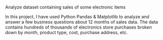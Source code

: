  Analyze dataset containing sales of some electronic items

In this project, I have used Python Pandas & Matplotlib to analyze and answer a few business questions about 12 months of sales data. The data contains hundreds of thousands of electronics store purchases broken down by month, product type, cost, purchase address, etc.



